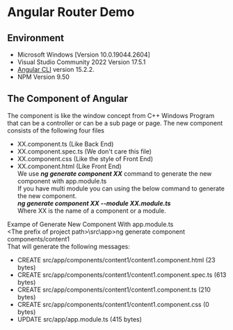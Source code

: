 # Angular Router Demo

## Environment

- Microsoft Windows [Version 10.0.19044.2604]
- Visual Studio Community 2022 Version 17.5.1
- [Angular CLI](https://github.com/angular/angular-cli) version 15.2.2.
- NPM Version 9.50  

## The Component of Angular
The component is like the window concept from C++ Windows Program that can be a controller or can be a sub page or page.
The new component consists of the following four files
- XX.component.ts (Like Back End)
- XX.component.spec.ts (We don't care this file)
- XX.component.css (Like the style of Front End)
- XX.component.html (Like Front End)  
We use ***ng generate component XX*** command to generate the new component with app.module.ts  
If you have multi module you can using the below command to generate the new component.  
 ***ng generate component XX --module XX.module.ts***   
 Where XX is the name of a component or a module.    
   
Exampe of Generate New Component With app.module.ts  
\<The prefix of project path>\\src\\app\>ng generate component components/content1  
That will generate the following messages:  
- CREATE src/app/components/content1/content1.component.html (23 bytes)
- CREATE src/app/components/content1/content1.component.spec.ts (613 bytes)
- CREATE src/app/components/content1/content1.component.ts (210 bytes)
- CREATE src/app/components/content1/content1.component.css (0 bytes)
- UPDATE src/app/app.module.ts (415 bytes)


